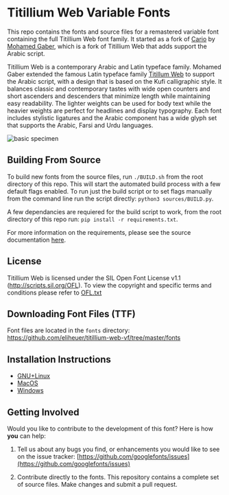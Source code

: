 # Titillium Web Variable Fonts
This repo contains the fonts and source files for a remastered variable font containing the full Titillium Web font family. It started as a fork of [Cario](https://github.com/Gue3bara/Cairo) by [Mohamed Gaber](https://gaber.design/), which is a fork of Titillium Web that adds support the Arabic script.

Titillium Web is a contemporary Arabic and Latin typeface family. Mohamed Gaber extended the famous Latin typeface family [Titillum Web](https://www.google.com/fonts/specimen/Titillium+Web) to support the Arabic script, with a design that is based on the Kufi calligraphic style. It balances classic and contemporary tastes with wide open counters and short ascenders and descenders that minimize length while maintaining easy readability. The lighter weights can be used for body text while the heavier weights are perfect for headlines and display typography. Each font includes stylistic ligatures and the Arabic component has a wide glyph set that supports the Arabic, Farsi and Urdu languages. 

![basic specimen](https://github.com/eliheuer/titillium-web-vf/blob/master/docs/specimens/basic-specimen.gif)

## Building From Source
To build new fonts from the source files, run `./BUILD.sh` from the root directory of this repo. This will start the automated build process with a few default flags enabled. To run just the build script or to set flags manually from the command line run the script directly: `python3 sources/BUILD.py`.

A few dependancies are requiered for the build script to work, from the root directory of this repo run: `pip install -r requirements.txt`.

For more information on the requirements, please see the source documentation [here](https://github.com/eliheuer/titillium-web-vf/tree/master/sources).

## License

Titillium Web is licensed under the SIL Open Font License v1.1 (<http://scripts.sil.org/OFL>).
To view the copyright and specific terms and conditions please refer to [OFL.txt](OFL.txt)

## Downloading Font Files (TTF)

Font files are located in the `fonts` directory: <https://github.com/eliheuer/titillium-web-vf/tree/master/fonts>

## Installation Instructions

- [GNU+Linux](https://wiki.archlinux.org/index.php/fonts#Manual_installation)
- [MacOS](https://support.apple.com/en-us/HT201749)
- [Windows](https://support.microsoft.com/en-us/help/314960/how-to-install-or-remove-a-font-in-windows)

## Getting Involved

Would you like to contribute to the development of this font? Here is how **you** can help:

1. Tell us about any bugs you find, or enhancements you would like to see on the issue tracker: [https://github.com/googlefonts/issues](https://github.com/googlefonts/issues)

2. Contribute directly to the fonts. This repository contains a complete set of source files. Make changes and submit a pull request.
